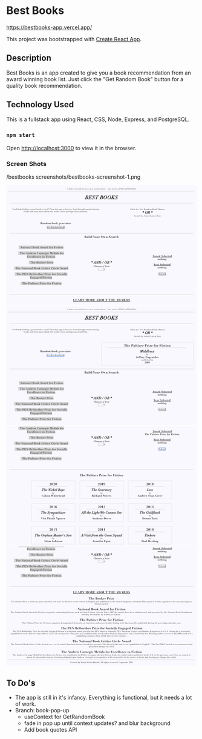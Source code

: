 # Best Books

https://bestbooks-app.vercel.app/

This project was bootstrapped with [Create React App](https://github.com/facebook/create-react-app).

## Description

Best Books is an app created to give you a book recommendation from an award winning book list. Just click the "Get Random Book" button for a quality book recommendation. 

## Technology Used

This is a fullstack app using React, CSS, Node, Express, and PostgreSQL.

### `npm start`

Open [http://localhost:3000](http://localhost:3000) to view it in the browser.

### Screen Shots

/bestbooks screenshots/bestbooks-screenshot-1.png

![Screenshot of Best Books](https://github.com/fschweikhardt/bestbooks-app/blob/main/screenshots/bestbooks-screenshot-1.png)
![Screenshot of Best Books](https://github.com/fschweikhardt/bestbooks-app/blob/main/screenshots/bestbooks-screenshot-2.png)
![Screenshot of Best Books](https://github.com/fschweikhardt/bestbooks-app/blob/main/screenshots/bestbooks-screenshot-3.png)
![Screenshot of Best Books](https://github.com/fschweikhardt/bestbooks-app/blob/main/screenshots/bestbooks-screenshot-4.png)

## To Do's 

- The app is still in it's infancy. Everything is functional, but it needs a lot of work. 
- Branch: book-pop-up 
    - useContext for GetRandomBook
    - fade in pop up until context updates? and blur background 
    - Add book quotes API
    